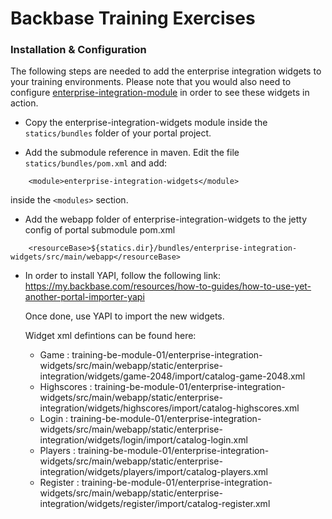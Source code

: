 # Backbase Training Exercises

### Installation & Configuration

The following steps are needed to add the enterprise integration widgets to your training environments.
Please note that you would also need to configure [enterprise-integration-module](https://github.com/Backbase/training-be-module-01/tree/code-migration/enterprise-integration-module) in order to see these widgets in action.

- Copy the enterprise-integration-widgets module inside the `statics/bundles` folder of your portal project.

- Add the submodule reference in maven. Edit the file `statics/bundles/pom.xml` and add:

```
    <module>enterprise-integration-widgets</module>
```

  inside the `<modules>` section.

- Add the webapp folder of enterprise-integration-widgets to the jetty config of portal submodule pom.xml

```
	<resourceBase>${statics.dir}/bundles/enterprise-integration-widgets/src/main/webapp</resourceBase>
```

- In order to install YAPI, follow the following link: https://my.backbase.com/resources/how-to-guides/how-to-use-yet-another-portal-importer-yapi

  Once done, use YAPI to import the new widgets.

  Widget xml defintions can be found here:

	- Game : training-be-module-01/enterprise-integration-widgets/src/main/webapp/static/enterprise-integration/widgets/game-2048/import/catalog-game-2048.xml
	- Highscores : training-be-module-01/enterprise-integration-widgets/src/main/webapp/static/enterprise-integration/widgets/highscores/import/catalog-highscores.xml
	- Login : training-be-module-01/enterprise-integration-widgets/src/main/webapp/static/enterprise-integration/widgets/login/import/catalog-login.xml
	- Players : training-be-module-01/enterprise-integration-widgets/src/main/webapp/static/enterprise-integration/widgets/players/import/catalog-players.xml
	- Register : training-be-module-01/enterprise-integration-widgets/src/main/webapp/static/enterprise-integration/widgets/register/import/catalog-register.xml
